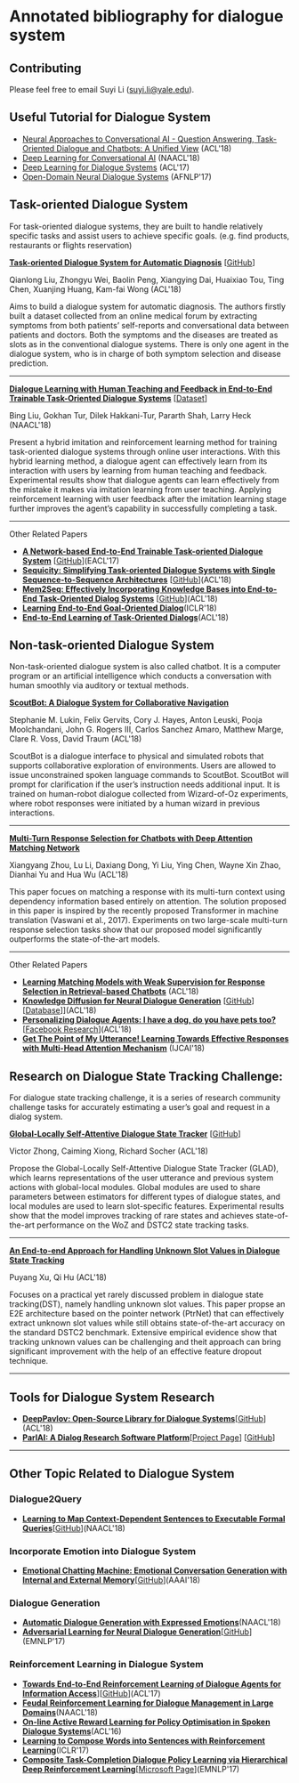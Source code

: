 # Annotated bibliography for dialogue system

## Contributing
Please feel free to email Suyi Li (suyi.li@yale.edu).

## Useful Tutorial for Dialogue System

-	[Neural Approaches to Conversational AI - Question Answering, Task-Oriented Dialogue and Chatbots: A Unified View](https://arxiv.org/pdf/1809.08267.pdf) (ACL'18)
-	[Deep Learning for Conversational AI](https://www.poly-ai.com/docs/naacl18.pdf) (NAACL'18)
-	[Deep Learning for Dialogue Systems](http://aclweb.org/anthology/P17-5004) (ACL'17)
-	[Open-Domain Neural Dialogue Systems](http://aclweb.org/anthology/I17-5003) (AFNLP'17)


## Task-oriented Dialogue System
For task-oriented dialogue systems, they are built to handle relatively specific tasks and assist users to achieve specific goals. (e.g. find products, restaurants or flights reservation)


[**Task-oriented Dialogue System for Automatic Diagnosis**](http://aclweb.org/anthology/P18-2033) [[GitHub](https://github.com/LiuQL2/MedicalChatbot)]

Qianlong Liu, Zhongyu Wei, Baolin Peng, Xiangying Dai, Huaixiao Tou, Ting Chen, Xuanjing Huang, Kam-fai Wong (ACL'18)

Aims to build a dialogue system for automatic diagnosis. The authors firstly built a dataset collected from an online medical forum by extracting symptoms from both patients’ self-reports and conversational data between patients and doctors. Both the symptoms and the diseases are treated as slots as in the conventional dialogue systems. There is only one agent in the dialogue system, who is in charge of both symptom selection and disease prediction.

***

[**Dialogue Learning with Human Teaching and Feedback in End-to-End Trainable Task-Oriented Dialogue Systems**](https://arxiv.org/pdf/1804.06512.pdf) [[Dataset](https://github.com/google-research-datasets/simulated-dialogue)]

Bing Liu, Gokhan Tur, Dilek Hakkani-Tur, Pararth Shah, Larry Heck (NAACL'18)

Present a hybrid imitation and reinforcement learning method for training task-oriented dialogue systems through online user interactions. With this hybrid learning method, a dialogue agent can effectively learn from its interaction with users by learning from human teaching and feedback. Experimental results show that dialogue agents can learn effectively from the mistake it makes via imitation learning from user teaching. Applying reinforcement learning with user feedback after the imitation learning stage further improves the agent’s capability in successfully completing a task.

***

Other Related Papers
* [**A Network-based End-to-End Trainable Task-oriented Dialogue System**](https://arxiv.org/pdf/1604.04562.pdf) [[GitHub](https://github.com/shawnwun/NNDIAL)](EACL'17)
* [**Sequicity: Simplifying Task-oriented Dialogue Systems with Single Sequence-to-Sequence Architectures**](http://aclweb.org/anthology/P18-1133) [[GitHub](https://github.com/WING-NUS/sequicity)](ACL'18)
* [**Mem2Seq: Effectively Incorporating Knowledge Bases into End-to-End Task-Oriented Dialog Systems**](http://aclweb.org/anthology/P18-1136) [[GitHub](https://github.com/HLTCHKUST/Mem2Seq)](ACL'18)
* [**Learning End-to-End Goal-Oriented Dialog**](https://arxiv.org/pdf/1605.07683.pdf)(ICLR'18)
* [**End-to-End Learning of Task-Oriented Dialogs**](http://aclweb.org/anthology/N18-4010)(ACL'18)

## Non-task-oriented Dialogue System
Non-task-oriented dialogue system is also called chatbot. It is a computer program or an artificial intelligence which conducts a conversation with human smoothly via auditory or textual methods.

[**ScoutBot: A Dialogue System for Collaborative Navigation**](https://arxiv.org/pdf/1807.08074.pdf)

Stephanie M. Lukin, Felix Gervits, Cory J. Hayes, Anton Leuski, Pooja Moolchandani, John G. Rogers III, Carlos Sanchez Amaro, Matthew Marge, Clare R. Voss, David Traum (ACL'18)

ScoutBot is a dialogue interface to physical and simulated robots that supports collaborative exploration of environments. Users are allowed to issue unconstrained spoken language commands to ScoutBot. ScoutBot will prompt
for clarification if the user’s instruction needs additional input. It is trained on human-robot dialogue collected from
Wizard-of-Oz experiments, where robot responses were initiated by a human wizard in previous interactions.

***

[**Multi-Turn Response Selection for Chatbots with Deep Attention Matching Network**](http://aclweb.org/anthology/P18-1103)

Xiangyang Zhou, Lu Li, Daxiang Dong, Yi Liu, Ying Chen, Wayne Xin Zhao, Dianhai Yu and Hua Wu (ACL'18)

This paper focues on matching a response with its multi-turn context using dependency information based entirely on attention. The solution proposed in this paper is inspired by the recently proposed Transformer in machine
translation (Vaswani et al., 2017). Experiments on two large-scale multi-turn response selection tasks show that our proposed model significantly outperforms the state-of-the-art models.

***

Other Related Papers
* [**Learning Matching Models with Weak Supervision for Response Selection in Retrieval-based Chatbots**](http://aclweb.org/anthology/P18-2067) (ACL'18)
* [**Knowledge Diffusion for Neural Dialogue Generation**](http://aclweb.org/anthology/P18-1138) [[GitHub](https://github.com/WING-NUS/sequicity)] [[Database](https://github.com/liushuman/neural-knowledge-diffusion)]](ACL'18)
* [**Personalizing Dialogue Agents: I have a dog, do you have pets too?**](http://aclweb.org/anthology/P18-1205) [[Facebook Research](https://research.fb.com/publications/personalizing-dialogue-agents-i-have-a-dog-do-you-have-pets-too/)](ACL'18)
* [**Get The Point of My Utterance! Learning Towards Effective Responses with Multi-Head Attention Mechanism**](https://www.ijcai.org/proceedings/2018/0614.pdf) (IJCAI'18)


## Research on Dialogue State Tracking Challenge:
For dialogue state tracking challenge, it is a series of research community challenge tasks for accurately estimating a user’s goal and request in a dialog system.

[**Global-Locally Self-Attentive Dialogue State Tracker**](https://arxiv.org/pdf/1805.09655.pdf) [[GitHub](https://github.com/salesforce/glad)]

Victor Zhong, Caiming Xiong, Richard Socher (ACL'18)

Propose the Global-Locally Self-Attentive Dialogue State Tracker (GLAD), which learns representations of the user utterance and previous system actions with global-local modules. Global modules are used to share parameters between
estimators for different types of dialogue states, and local modules are used to learn slot-specific features. Experimental results show that the model improves tracking of rare states and achieves state-of-the-art performance
on the WoZ and DSTC2 state tracking tasks.

***

[**An End-to-end Approach for Handling Unknown Slot Values in Dialogue State Tracking**](http://aclweb.org/anthology/P18-1134)

Puyang Xu, Qi Hu (ACL'18)

Focuses on a practical yet rarely discussed problem in dialogue state tracking(DST), namely handling unknown slot values. This paper propse an E2E architecture based on the pointer network (PtrNet) that can effectively extract unknown slot
values while still obtains state-of-the-art accuracy on the standard DSTC2 benchmark. Extensive empirical evidence show that tracking unknown values can be challenging and theit approach can bring significant improvement with the help of an effective feature dropout technique.

***

## Tools for Dialogue System Research
* [**DeepPavlov: Open-Source Library for Dialogue Systems**](http://aclweb.org/anthology/P18-4021)[[GitHub](https://github.com/deepmipt/DeepPavlov)](ACL'18)
* [**ParlAI: A Dialog Research Software Platform**](https://arxiv.org/pdf/1705.06476.pdf)[[Project Page](http://www.parl.ai/)] [[GitHub](https://github.com/facebookresearch/ParlAI)]

***

## Other Topic Related to Dialogue System

### Dialogue2Query
* [**Learning to Map Context-Dependent Sentences to Executable Formal Queries**](https://arxiv.org/pdf/1804.06868.pdf)[[GitHub](https://github.com/clic-lab/atis)](NAACL'18)

### Incorporate Emotion into Dialogue System
* [**Emotional Chatting Machine: Emotional Conversation Generation with Internal and External Memory**](https://arxiv.org/pdf/1704.01074.pdf)[[GitHub](https://github.com/tuxchow/ecm)](AAAI'18)

### Dialogue Generation
* [**Automatic Dialogue Generation with Expressed Emotions**](http://aclweb.org/anthology/N18-2008)(NAACL'18)
* [**Adversarial Learning for Neural Dialogue Generation**](https://arxiv.org/pdf/1701.06547.pdf)[[GitHub](https://github.com/liuyuemaicha/Adversarial-Learning-for-Neural-Dialogue-Generation-in-Tensorflow)](EMNLP'17)

### Reinforcement Learning in Dialogue System
* [**Towards End-to-End Reinforcement Learning of Dialogue Agents for Information Access**](http://www.aclweb.org/anthology/P17-1045)][[GitHub](https://github.com/MiuLab/KB-InfoBot)](ACL'17)
* [**Feudal Reinforcement Learning for Dialogue Management in Large Domains**](https://arxiv.org/pdf/1803.03232.pdf)(NAACL'18)
* [**On-line Active Reward Learning for Policy Optimisation in Spoken Dialogue Systems**](https://arxiv.org/pdf/1605.07669.pdf)(ACL'16)
* [**Learning to Compose Words into Sentences with Reinforcement Learning**](https://arxiv.org/pdf/1611.09100.pdf)(ICLR'17)
* [**Composite Task-Completion Dialogue Policy Learning via Hierarchical Deep Reinforcement Learning**](https://arxiv.org/pdf/1704.03084.pdf)[[Microsoft Page](https://www.microsoft.com/en-us/research/publication/composite-task-completion-dialogue-system-via-hierarchical-deep-reinforcement-learning/)](EMNLP'17)




